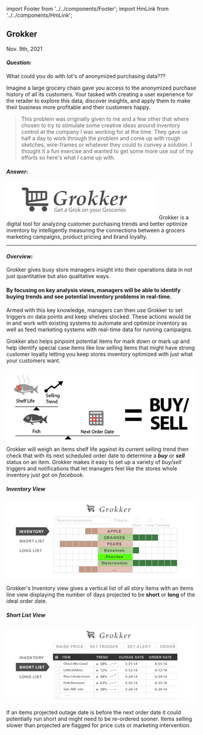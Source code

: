 import Footer from '../../components/Footer';
import HmLink from '../../components/HmLink';

<HmLink />
 
## Grokker
<time>Nov. 9th, 2021</time>

#### *Question:*

What could you do with lot's of anonymized purchasing data???

Imagine a large grocery chain gave you access to the anonymized purchase history of all its customers. Your tasked with creating a user experience for the retailer to explore this data, discover insights, and apply them to make their business more profitable and their customers happy.

> This problem was originally given to me and a few other that where chosen to try to stimulate some creative ideas around inventory control at the company I was working for at the time. They gave us half a day to work through the problem and come up with rough sketches, wire-frames or whatever they could to convey a solution. I thought it a fun exercise and wanted to get some more use out of my efforts so here's what I came up with.

#### *Answer:*

![Grokker](../../public/grokker.png)
Grokker is a digital tool for analyzing customer purchasing trends and better optimize inventory by intelligently measuring the connections between a grocers marketing campaigns, product pricing and brand loyalty.

---
#### *Overview:*

Grokker gives busy store managers insight into their operations data in not just quantitative but also qualitative ways.

#### By focusing on key analysis views, managers will be able to identify buying trends and see potential inventory problems in real-time.

Armed with this key knowledge, managers can then use Grokker to set triggers on data points and keep shelves stocked. These actions would tie in and work with existing systems to automate and optimize inventory as well as feed marketing systems with real-time data for running campaigns.

Grokker also helps pinpoint potential items for mark down or mark up and help identify special case items like low selling items that might have strong customer loyalty letting you keep stores inventory optimized with just what your customers want.

![Grokker Math](../../public/grokkermath.png)
Grokker will weigh an items shelf life against its current selling trend then check that with its next scheduled order date to determine a ***buy*** or ***sell*** status on an item. Grokker makes it easy to set up a variety of *buy/sell* triggers and notifications that let managers feel like the stores whole inventory just got on *facebook*.

##### Inventory View
![Grokker Math](../../public/grokker1.png)

Grokker's Inventory view gives a vertical list of all story items with an items line view displaying the number of days projected to be **short** or **long** of the ideal order date.

##### Short List View
![Grokker Math](../../public/grokker2.png)

If an items projected outage date is before the next order date it could potentially run short and might need to be re-ordered sooner. Items selling slower than projected are flagged for price cuts or marketing intervention.

<Footer />
